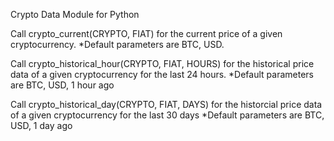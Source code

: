 Crypto Data Module for Python

Call crypto_current(CRYPTO, FIAT) for the current price of a given cryptocurrency.
*Default parameters are BTC, USD.
	
Call crypto_historical_hour(CRYPTO, FIAT, HOURS) for the historical price data of a given cryptocurrency for the last 24 hours.
*Default parameters are BTC, USD, 1 hour ago
	
Call crypto_historical_day(CRYPTO, FIAT, DAYS) for the historcial price data of a given cryptocurrency for the last 30 days
*Default parameters are BTC, USD, 1 day ago
